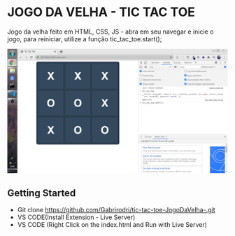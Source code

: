 # JOGO DA VELHA - TIC TAC TOE

Jogo da velha feito em HTML, CSS, JS - abra em seu navegar e inicie o jogo, 
para reiniciar, utilize a função tic_tac_toe.start();

![](https://github.com/Gabrirodri/tic-tac-toe-JogoDaVelha-/blob/main/tictac-toe.png)

## Getting Started

- Git clone https://github.com/Gabrirodri/tic-tac-toe-JogoDaVelha-.git
- VS CODE(Install Extension - Live Server)
- VS CODE (Right Click on the index.html and Run with Live Server)
